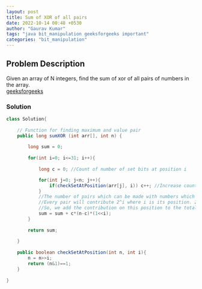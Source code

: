 ```yaml
---
layout: post
title: Sum of XOR of all pairs
date: 2022-10-14 00:48 +0530
author: "Gaurav Kumar"
tags: "java bit_manipulation geeksforgeeks important"
categories: "bit_manipulation"
---
```


## Problem Description

Given an array of N integers, find the sum of xor of all pairs of numbers in the array.  
[geeksforgeeks](https://practice.geeksforgeeks.org/problems/sum-of-xor-of-all-pairs0723/1)

### Solution

```java
class Solution{
   
    // Function for finding maximum and value pair
    public long sumXOR (int arr[], int n) {
        
        long sum = 0;
        
        for(int i=0; i<=31; i++){
            
            long c = 0; //Count of number of set bits at position i

            for(int j=0; j<n; j++){
                if(checkSetAtPosition(arr[j], i)) c++; //Increase count if the bit is set at position i
            }
            //The number of pairs which can be made with numbers which have bits set at pos i AND numbers which have bit unset at pos i = c*(n-c)
            //Every pair will contribute 2^i where i is its position. 2^1 === (1<<i)
            //So, we add the contribution on this position to the total sum
            sum = sum + c*(n-c)*(1<<i);
        }
        
        return sum;
        
    }
    
    public boolean checkSetAtPosition(int n, int i){
        n = n>>i;
        return (n&1)==1;
    }
    
}
```
